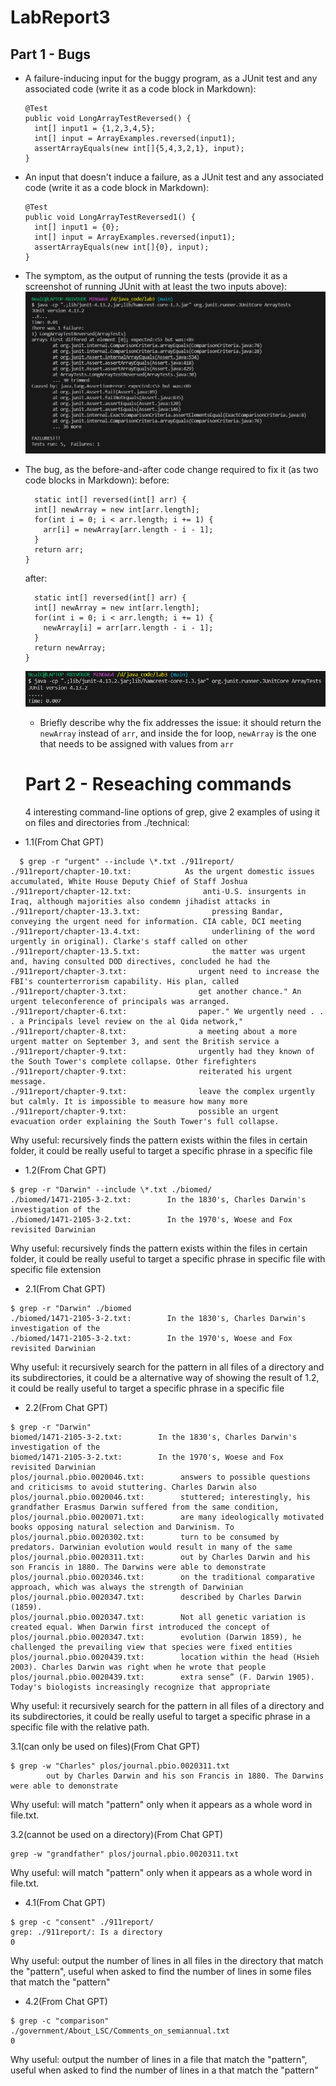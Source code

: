 # LabReport3

## Part 1 - Bugs
- A failure-inducing input for the buggy program, as a JUnit test and any associated code (write it as a code block in Markdown):
  ```
  @Test
  public void LongArrayTestReversed() {
    int[] input1 = {1,2,3,4,5};
    int[] input = ArrayExamples.reversed(input1);
    assertArrayEquals(new int[]{5,4,3,2,1}, input);
  }
  ```
- An input that doesn't induce a failure, as a JUnit test and any associated code (write it as a code block in Markdown):
  ```
  @Test
  public void LongArrayTestReversed1() {
    int[] input1 = {0};
    int[] input = ArrayExamples.reversed(input1);
    assertArrayEquals(new int[]{0}, input);
  }
  ```
- The symptom, as the output of running the tests (provide it as a screenshot of running JUnit with at least the two inputs above):
  ![img](1.png)
- The bug, as the before-and-after code change required to fix it (as two code blocks in Markdown):
  before:
  ```
    static int[] reversed(int[] arr) {
    int[] newArray = new int[arr.length];
    for(int i = 0; i < arr.length; i += 1) {
      arr[i] = newArray[arr.length - i - 1];
    }
    return arr;
  }
  ```
  after:
  ```
    static int[] reversed(int[] arr) {
    int[] newArray = new int[arr.length];
    for(int i = 0; i < arr.length; i += 1) {
      newArray[i] = arr[arr.length - i - 1];
    }
    return newArray;
  }
  ```
  ![img](2.png)
  - Briefly describe why the fix addresses the issue: it should return the `newArray` instead of `arr`, and inside the for loop, `newArray` is the one that needs to be assigned with values from `arr`
 
  # Part 2 - Reseaching commands
  4 interesting command-line options of grep, give 2 examples of using it on files and directories from ./technical:
- 1.1(From Chat GPT)
```
  $ grep -r "urgent" --include \*.txt ./911report/
./911report/chapter-10.txt:            As the urgent domestic issues accumulated, White House Deputy Chief of Staff Joshua
./911report/chapter-12.txt:                anti-U.S. insurgents in Iraq, although majorities also condemn jihadist attacks in
./911report/chapter-13.3.txt:                pressing Bandar, conveying the urgent need for information. CIA cable, DCI meeting
./911report/chapter-13.4.txt:                underlining of the word urgently in original). Clarke's staff called on other
./911report/chapter-13.5.txt:                the matter was urgent and, having consulted DOD directives, concluded he had the
./911report/chapter-3.txt:                urgent need to increase the FBI's counterterrorism capability. His plan, called
./911report/chapter-3.txt:                get another chance." An urgent teleconference of principals was arranged.
./911report/chapter-6.txt:                paper." We urgently need . . . a Principals level review on the al Qida network,"
./911report/chapter-8.txt:                a meeting about a more urgent matter on September 3, and sent the British service a
./911report/chapter-9.txt:                urgently had they known of the South Tower's complete collapse. Other firefighters
./911report/chapter-9.txt:                reiterated his urgent message.
./911report/chapter-9.txt:                leave the complex urgently but calmly. It is impossible to measure how many more
./911report/chapter-9.txt:                possible an urgent evacuation order explaining the South Tower's full collapse.
```
Why useful: recursively finds the pattern exists within the files in certain folder, it could be really useful to target a specific phrase in a specific file


- 1.2(From Chat GPT)
```
$ grep -r "Darwin" --include \*.txt ./biomed/
./biomed/1471-2105-3-2.txt:        In the 1830's, Charles Darwin's investigation of the
./biomed/1471-2105-3-2.txt:        In the 1970's, Woese and Fox revisited Darwinian
```
Why useful: recursively finds the pattern exists within the files in certain folder, it could be really useful to target a specific phrase in specific file with specific file extension

- 2.1(From Chat GPT)
```
$ grep -r "Darwin" ./biomed
./biomed/1471-2105-3-2.txt:        In the 1830's, Charles Darwin's investigation of the
./biomed/1471-2105-3-2.txt:        In the 1970's, Woese and Fox revisited Darwinian
```
Why useful: it recursively search for the pattern in all files of a directory and its subdirectories, it could be a alternative way of showing the result of 1.2, it could be really useful to target a specific phrase in a specific file

- 2.2(From Chat GPT)
```
$ grep -r "Darwin" 
biomed/1471-2105-3-2.txt:        In the 1830's, Charles Darwin's investigation of the
biomed/1471-2105-3-2.txt:        In the 1970's, Woese and Fox revisited Darwinian
plos/journal.pbio.0020046.txt:        answers to possible questions and criticisms to avoid stuttering. Charles Darwin also
plos/journal.pbio.0020046.txt:        stuttered; interestingly, his grandfather Erasmus Darwin suffered from the same condition,
plos/journal.pbio.0020071.txt:        are many ideologically motivated books opposing natural selection and Darwinism. To
plos/journal.pbio.0020302.txt:        turn to be consumed by predators. Darwinian evolution would result in many of the same
plos/journal.pbio.0020311.txt:        out by Charles Darwin and his son Francis in 1880. The Darwins were able to demonstrate
plos/journal.pbio.0020346.txt:        on the traditional comparative approach, which was always the strength of Darwinian
plos/journal.pbio.0020347.txt:        described by Charles Darwin (1859).
plos/journal.pbio.0020347.txt:        Not all genetic variation is created equal. When Darwin first introduced the concept of
plos/journal.pbio.0020347.txt:        evolution (Darwin 1859), he challenged the prevailing view that species were fixed entities
plos/journal.pbio.0020439.txt:        location within the head (Hsieh 2003). Charles Darwin was right when he wrote that people
plos/journal.pbio.0020439.txt:        extra sense” (F. Darwin 1905). Today's biologists increasingly recognize that appropriate
```
Why useful: it recursively search for the pattern in all files of a directory and its subdirectories, it could be really useful to target a specific phrase in a specific file with the relative path.

3.1(can only be used on files)(From Chat GPT)
```
$ grep -w "Charles" plos/journal.pbio.0020311.txt
        out by Charles Darwin and his son Francis in 1880. The Darwins were able to demonstrate
```
Why useful: will match "pattern" only when it appears as a whole word in file.txt.

3.2(cannot be used on a directory)(From Chat GPT)
```
grep -w "grandfather" plos/journal.pbio.0020311.txt

```
Why useful: will match "pattern" only when it appears as a whole word in file.txt.

- 4.1(From Chat GPT)
```
$ grep -c "consent" ./911report/
grep: ./911report/: Is a directory
0
```
Why useful: output the number of lines in all files in the directory that match the "pattern", useful when asked to find the number of lines in some files that match the "pattern"

- 4.2(From Chat GPT)
```
$ grep -c "comparison" ./government/About_LSC/Comments_on_semiannual.txt
0
```
Why useful: output the number of lines in a file that match the "pattern", useful when asked to find the number of lines in a that match the "pattern"
